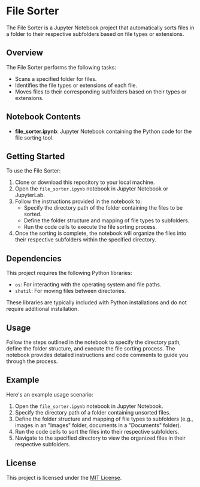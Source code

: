 # File Sorter

The File Sorter is a Jupyter Notebook project that automatically sorts files in a folder to their respective subfolders based on file types or extensions.

## Overview

The File Sorter performs the following tasks:

- Scans a specified folder for files.
- Identifies the file types or extensions of each file.
- Moves files to their corresponding subfolders based on their types or extensions.

## Notebook Contents

- **file_sorter.ipynb**: Jupyter Notebook containing the Python code for the file sorting tool.

## Getting Started

To use the File Sorter:

1. Clone or download this repository to your local machine.
2. Open the `file_sorter.ipynb` notebook in Jupyter Notebook or JupyterLab.
3. Follow the instructions provided in the notebook to:
   - Specify the directory path of the folder containing the files to be sorted.
   - Define the folder structure and mapping of file types to subfolders.
   - Run the code cells to execute the file sorting process.
4. Once the sorting is complete, the notebook will organize the files into their respective subfolders within the specified directory.

## Dependencies

This project requires the following Python libraries:

- `os`: For interacting with the operating system and file paths.
- `shutil`: For moving files between directories.

These libraries are typically included with Python installations and do not require additional installation.

## Usage

Follow the steps outlined in the notebook to specify the directory path, define the folder structure, and execute the file sorting process. The notebook provides detailed instructions and code comments to guide you through the process.

## Example

Here's an example usage scenario:

1. Open the `file_sorter.ipynb` notebook in Jupyter Notebook.
2. Specify the directory path of a folder containing unsorted files.
3. Define the folder structure and mapping of file types to subfolders (e.g., images in an "Images" folder, documents in a "Documents" folder).
4. Run the code cells to sort the files into their respective subfolders.
5. Navigate to the specified directory to view the organized files in their respective subfolders.

## License

This project is licensed under the [MIT License](LICENSE).
